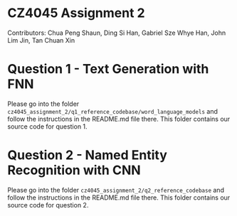 # CZ4045 Assignment 2
Contributors: Chua Peng Shaun, Ding Si Han,  Gabriel Sze Whye Han, John Lim Jin, Tan Chuan Xin

# Question 1 - Text Generation with FNN
Please go into the folder ```cz4045_assignment_2/q1_reference_codebase/word_language_models``` and follow the instructions in the README.md file there. This folder contains our source code for question 1. 

# Question 2 - Named Entity Recognition with CNN
Please go into the folder ```cz4045_assignment_2/q2_reference_codebase``` and follow the instructions in the README.md file there. This folder contains our source code for question 2. 
